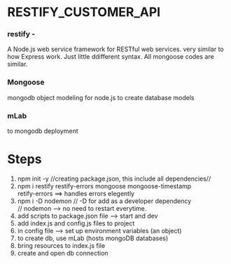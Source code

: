 # RESTIFY_CUSTOMER_API

### restify - 
A Node.js web service framework for RESTful web services.
very similar to how Express work. 
Just little ddifferent syntax. All mongoose codes are similar.


### Mongoose
mongodb object modeling for node.js
to create database models

### mLab
to mongodb deployment


# Steps
1. npm init -y //creating package.json, this include all dependencies//
2. npm i restify restify-errors mongoose mongoose-timestamp <br />
    retify-errors ==> handles errors elegently
3. npm i -D nodemon // -D for add as a developer dependency <br/>
                    // nodemon --> no need to restart everytime.
4. add scripts to package.json file --> start and dev
5. add index.js and config.js files to project
6. in config file --> set up environment variables (an object)
7. to create db, use mLab (hosts mongoDB databases)
8. bring resources to index.js file
9. create and open db connection